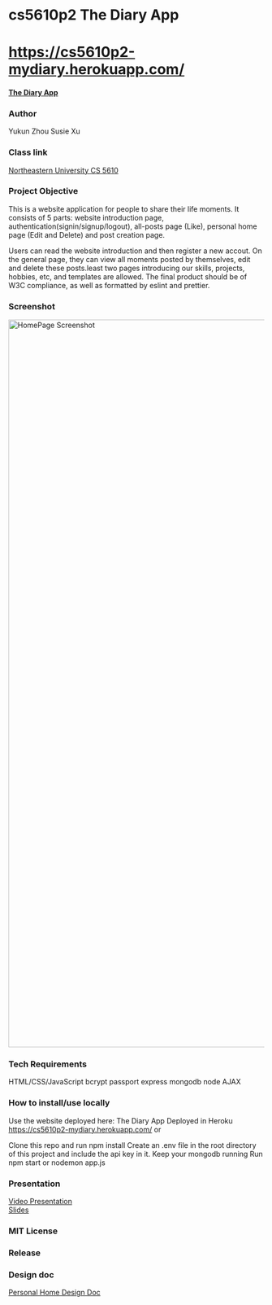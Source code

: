 # cs5610p2 The Diary App 

# https://cs5610p2-mydiary.herokuapp.com/
#### [The Diary App](https://cs5610p2-mydiary.herokuapp.com/)

### Author
Yukun Zhou
Susie Xu

### Class link
[Northeastern University CS 5610](https://johnguerra.co/classes/webDevelopment_fall_2022/)

### Project Objective
This is a website application for people to share their life moments. It consists of 5 parts: website introduction page, authentication(signin/signup/logout), all-posts page (Like), personal home page (Edit and Delete) and post creation page.

Users can read the website introduction and then register a new accout. On the general page, they can view all moments posted by themselves, edit and delete these posts.least two pages introducing our skills, projects, hobbies, etc, and templates are allowed. The final product should be of W3C compliance, as well as formatted by eslint and prettier.

### Screenshot
<img width="1430" alt="HomePage Screenshot" src=" ">

### Tech Requirements
HTML/CSS/JavaScript
bcrypt
passport
express
mongodb
node
AJAX

### How to install/use locally
Use the website deployed here:
The Diary App Deployed in Heroku https://cs5610p2-mydiary.herokuapp.com/
or

Clone this repo and run npm install
Create an .env file in the root directory of this project and include the api key in it.
Keep your mongodb running
Run npm start or nodemon app.js


### Presentation
[Video Presentation](https://www.youtube.com/watch?v=pfqrOglsR2M&t=9s&ab_channel=SusieXu)  
[Slides](https://docs.google.com/presentation/d/1sDRqdY6ifUkj93_Ze7Yav5F-bs8pQy7YlWuFYOJwZHM/edit?usp=sharing)

### MIT License

### Release

### Design doc
[Personal Home Design Doc](https://github.com/anonymousmiaow/cs5610p1/files/9648722/Personal.Home.Design.Doc.pdf)

